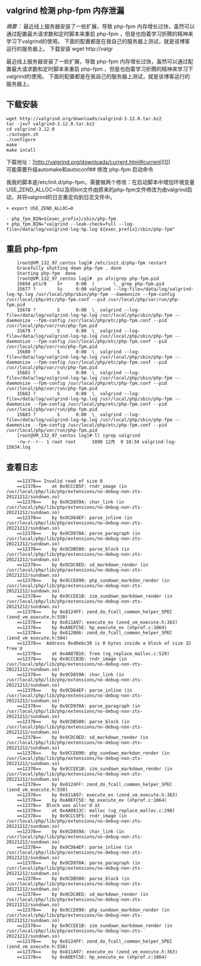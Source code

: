 ## valgrind 检测 php-fpm 内存泄漏

_摘要：_ 最近线上服务器安装了一些扩展，导致 php-fpm 内存增长过快，虽然可以通过配置最大请求数和定时脚本来重启 php-fpm ，但是也抱着学习折腾的精神来学习下valgrind的使用。 下面的配置都是在我自己的服务器上测试，就是该博客运行的服务器上。 下载安装 wget http://valgr 

最近线上服务器安装了一些扩展，导致 php-fpm 内存增长过快，虽然可以通过配置最大请求数和定时脚本来重启 php-fpm ，但是也抱着学习折腾的精神来学习下valgrind的使用。 下面的配置都是在我自己的服务器上测试，就是该博客运行的服务器上。

## 下载安装

    wget http://valgrind.org/downloads/valgrind-3.12.0.tar.bz2
    tar -jxvf valgrind-3.12.0.tar.bz2
    cd valgrind-3.12.0
    ./autogen.sh
    ./configure
    make
    make intall
    

下载地址：[http://valgrind.org/downloads/current.html#current][0]  
可能需要升级automake和autoconf## 修改 php-fpm 启动命令

我我的脚本是/etc/init.d/php-fpm，需要做两个修改：在启动脚本中增加环境变量USE_ZEND_ALLOC=0以及将bin文件由原来的php-fpm文件修改为由valgrind启动，并将valgrind的日志重定向到日志文件中。

    + export USE_ZEND_ALLOC=0
    
    - php_fpm_BIN=${exec_prefix}/sbin/php-fpm
    + php_fpm_BIN="valgrind --leak-check=full --log-file=/data/log/valgrind-log-%p.log ${exec_prefix}/sbin/php-fpm"
    

## 重启 php-fpm

```shell
    [root@VM_132_97_centos log]# /etc/init.d/php-fpm restart
    Gracefully shutting down php-fpm . done
    Starting php-fpm  done
    [root@VM_132_97_centos log]#  ps afx|grep php-fpm.pid
    15694 pts/0    S+     0:00  |       \_ grep php-fpm.pid
    15677 ?        Ss     0:00 valgrind --log-file=/data/log/valgrind-log-%p.log /usr/local/php/sbin/php-fpm --daemonize --fpm-config /usr/local/php/etc/php-fpm.conf --pid /usr/local/php/var/run/php-fpm.pid
    15678 ?        S      0:00  \_ valgrind --log-file=/data/log/valgrind-log-%p.log /usr/local/php/sbin/php-fpm --daemonize --fpm-config /usr/local/php/etc/php-fpm.conf --pid /usr/local/php/var/run/php-fpm.pid
    15679 ?        S      0:00  \_ valgrind --log-file=/data/log/valgrind-log-%p.log /usr/local/php/sbin/php-fpm --daemonize --fpm-config /usr/local/php/etc/php-fpm.conf --pid /usr/local/php/var/run/php-fpm.pid
    15680 ?        S      0:00  \_ valgrind --log-file=/data/log/valgrind-log-%p.log /usr/local/php/sbin/php-fpm --daemonize --fpm-config /usr/local/php/etc/php-fpm.conf --pid /usr/local/php/var/run/php-fpm.pid
    15681 ?        S      0:00  \_ valgrind --log-file=/data/log/valgrind-log-%p.log /usr/local/php/sbin/php-fpm --daemonize --fpm-config /usr/local/php/etc/php-fpm.conf --pid /usr/local/php/var/run/php-fpm.pid
    15682 ?        S      0:00  \_ valgrind --log-file=/data/log/valgrind-log-%p.log /usr/local/php/sbin/php-fpm --daemonize --fpm-config /usr/local/php/etc/php-fpm.conf --pid /usr/local/php/var/run/php-fpm.pid
    15683 ?        S      0:00  \_ valgrind --log-file=/data/log/valgrind-log-%p.log /usr/local/php/sbin/php-fpm --daemonize --fpm-config /usr/local/php/etc/php-fpm.conf --pid /usr/local/php/var/run/php-fpm.pid
    [root@VM_132_97_centos log]# ll |grep valgrind
    -rw-r--r-- 1 root root      1090 12月  9 10:34 valgrind-log-15634.log
```

## 查看日志

```
    ==12378== Invalid read of size 8
    ==12378==    at 0x9CCCB5F: rndr_image (in /usr/local/php/lib/php/extensions/no-debug-non-zts-20121212/sundown.so)
    ==12378==    by 0x9CD859A: char_link (in /usr/local/php/lib/php/extensions/no-debug-non-zts-20121212/sundown.so)
    ==12378==    by 0x9CD64EF: parse_inline (in /usr/local/php/lib/php/extensions/no-debug-non-zts-20121212/sundown.so)
    ==12378==    by 0x9CD970A: parse_paragraph (in /usr/local/php/lib/php/extensions/no-debug-non-zts-20121212/sundown.so)
    ==12378==    by 0x9CDB500: parse_block (in /usr/local/php/lib/php/extensions/no-debug-non-zts-20121212/sundown.so)
    ==12378==    by 0x9CDC0ED: sd_markdown_render (in /usr/local/php/lib/php/extensions/no-debug-non-zts-20121212/sundown.so)
    ==12378==    by 0x9CCE690: php_sundown_markdon_render (in /usr/local/php/lib/php/extensions/no-debug-non-zts-20121212/sundown.so)
    ==12378==    by 0x9CCEE1B: zim_sundown_markdown_render (in /usr/local/php/lib/php/extensions/no-debug-non-zts-20121212/sundown.so)
    ==12378==    by 0x8124FF: zend_do_fcall_common_helper_SPEC (zend_vm_execute.h:550)
    ==12378==    by 0x811A97: execute_ex (zend_vm_execute.h:363)
    ==12378==    by 0xA0EFC5E: hp_execute_ex (xhprof.c:1664)
    ==12378==    by 0x812866: zend_do_fcall_common_helper_SPEC (zend_vm_execute.h:584)
    ==12378==  Address 0xd6ebc30 is 0 bytes inside a block of size 32 free'd
    ==12378==    at 0x4A07B16: free (vg_replace_malloc.c:529)
    ==12378==    by 0x9CCCB3D: rndr_image (in /usr/local/php/lib/php/extensions/no-debug-non-zts-20121212/sundown.so)
    ==12378==    by 0x9CD859A: char_link (in /usr/local/php/lib/php/extensions/no-debug-non-zts-20121212/sundown.so)
    ==12378==    by 0x9CD64EF: parse_inline (in /usr/local/php/lib/php/extensions/no-debug-non-zts-20121212/sundown.so)
    ==12378==    by 0x9CD970A: parse_paragraph (in /usr/local/php/lib/php/extensions/no-debug-non-zts-20121212/sundown.so)
    ==12378==    by 0x9CDB500: parse_block (in /usr/local/php/lib/php/extensions/no-debug-non-zts-20121212/sundown.so)
    ==12378==    by 0x9CDC0ED: sd_markdown_render (in /usr/local/php/lib/php/extensions/no-debug-non-zts-20121212/sundown.so)
    ==12378==    by 0x9CCE690: php_sundown_markdon_render (in /usr/local/php/lib/php/extensions/no-debug-non-zts-20121212/sundown.so)
    ==12378==    by 0x9CCEE1B: zim_sundown_markdown_render (in /usr/local/php/lib/php/extensions/no-debug-non-zts-20121212/sundown.so)
    ==12378==    by 0x8124FF: zend_do_fcall_common_helper_SPEC (zend_vm_execute.h:550)
    ==12378==    by 0x811A97: execute_ex (zend_vm_execute.h:363)
    ==12378==    by 0xA0EFC5E: hp_execute_ex (xhprof.c:1664)
    ==12378==  Block was alloc'd at
    ==12378==    at 0x4A0813C: malloc (vg_replace_malloc.c:298)
    ==12378==    by 0x9CCC9F5: rndr_image (in /usr/local/php/lib/php/extensions/no-debug-non-zts-20121212/sundown.so)
    ==12378==    by 0x9CD859A: char_link (in /usr/local/php/lib/php/extensions/no-debug-non-zts-20121212/sundown.so)
    ==12378==    by 0x9CD64EF: parse_inline (in /usr/local/php/lib/php/extensions/no-debug-non-zts-20121212/sundown.so)
    ==12378==    by 0x9CD970A: parse_paragraph (in /usr/local/php/lib/php/extensions/no-debug-non-zts-20121212/sundown.so)
    ==12378==    by 0x9CDB500: parse_block (in /usr/local/php/lib/php/extensions/no-debug-non-zts-20121212/sundown.so)
    ==12378==    by 0x9CDC0ED: sd_markdown_render (in /usr/local/php/lib/php/extensions/no-debug-non-zts-20121212/sundown.so)
    ==12378==    by 0x9CCE690: php_sundown_markdon_render (in /usr/local/php/lib/php/extensions/no-debug-non-zts-20121212/sundown.so)
    ==12378==    by 0x9CCEE1B: zim_sundown_markdown_render (in /usr/local/php/lib/php/extensions/no-debug-non-zts-20121212/sundown.so)
    ==12378==    by 0x8124FF: zend_do_fcall_common_helper_SPEC (zend_vm_execute.h:550)
    ==12378==    by 0x811A97: execute_ex (zend_vm_execute.h:363)
    ==12378==    by 0xA0EFC5E: hp_execute_ex (xhprof.c:1664)
```

[0]: http://valgrind.org/downloads/current.html?spm=5176.100239.blogcont66127.9.XmHMl1#current